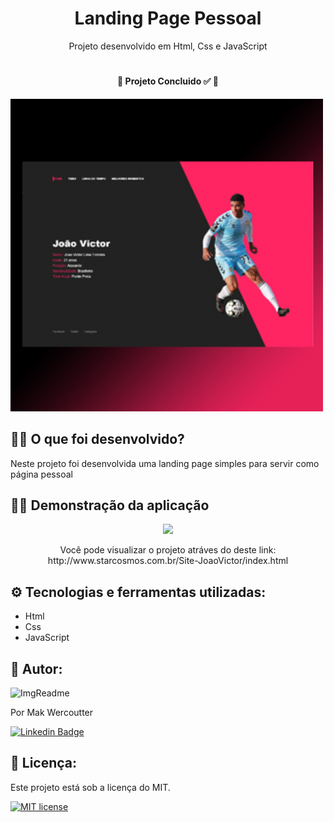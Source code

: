 <h1 align="center"> Landing Page Pessoal  </h1>
<p align="center">Projeto desenvolvido em Html, Css e JavaScript</p>
<h1 align="center">
<h4 align="center">🚧  Projeto Concluido ✅  🚧</h4>
<img width="500" height="auto" alt="ImgReadme" title="ImgReadme"  src="https://github.com/makwfs/Site-JoaoVictor/blob/main/imagens/Port.jpg" >
</h1>



<h2> 👨‍💻  O que foi desenvolvido?</h2>
<p> Neste projeto foi desenvolvida uma landing
    page simples para servir como página pessoal </p>

<h2>👨‍🏫 Demonstração da aplicação</h2>

<p align="center">
<img  src="#" >
</p>
<p align="center">
Você pode visualizar o projeto atráves do deste link:<br>
 http://www.starcosmos.com.br/Site-JoaoVictor/index.html</p>

<h2>⚙️ Tecnologias e ferramentas utilizadas: </h2>

- Html
- Css
- JavaScript

<h2>👨 Autor: </h2>
<img width="150" height="150" alt="ImgReadme" title="ImgReadme"  src="https://github.com/makwfs.png" >

<p>Por Mak Wercoutter 

[![Linkedin Badge](https://img.shields.io/badge/-LinkedIn-blue?style=flat-square&logo=Linkedin&logoColor=white&link=https://www.linkedin.com/in/fagnerpsantos/)](https://www.linkedin.com/in/mak-wercoutter-025b401a2/)
</p>

<h2>📝 Licença:</h2>
<p> Este projeto está sob a licença do MIT.</p>

[![MIT license](https://img.shields.io/badge/License-MIT-blue.svg)](https://lbesson.mit-license.org/)
